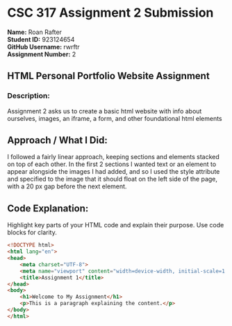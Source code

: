 # CSC 317 Assignment 2 Submission

**Name:** Roan Rafter  
**Student ID:** 923124654  
**GitHub Username:** rwrftr  
**Assignment Number:** 2  


##  HTML Personal Portfolio Website Assignment

### Description:
Assignment 2 asks us to create a basic html website with info about ourselves, images, an iframe, a form, and other foundational html elements



## Approach / What I Did:
I followed a fairly linear approach, keeping sections and elements stacked on top of each other. In the first 2 sections I wanted text or an element to appear alongside the images I had added, and so I used the style attribute and specified to the image that it should float on the left side of the page, with a 20 px gap before the next element. 



## Code Explanation:
Highlight key parts of your HTML code and explain their purpose. Use code blocks for clarity.

```html
<!DOCTYPE html>
<html lang="en">
<head>
    <meta charset="UTF-8">
    <meta name="viewport" content="width=device-width, initial-scale=1.0">
    <title>Assignment 1</title>
</head>
<body>
    <h1>Welcome to My Assignment</h1>
    <p>This is a paragraph explaining the content.</p>
</body>
</html>